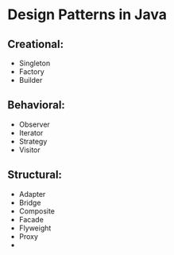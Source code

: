# Design Patterns in Java

## Creational:
- Singleton
- Factory
- Builder

## Behavioral:
- Observer
- Iterator
- Strategy
- Visitor

## Structural:
- Adapter
- Bridge
- Composite
- Facade
- Flyweight
- Proxy
- 
